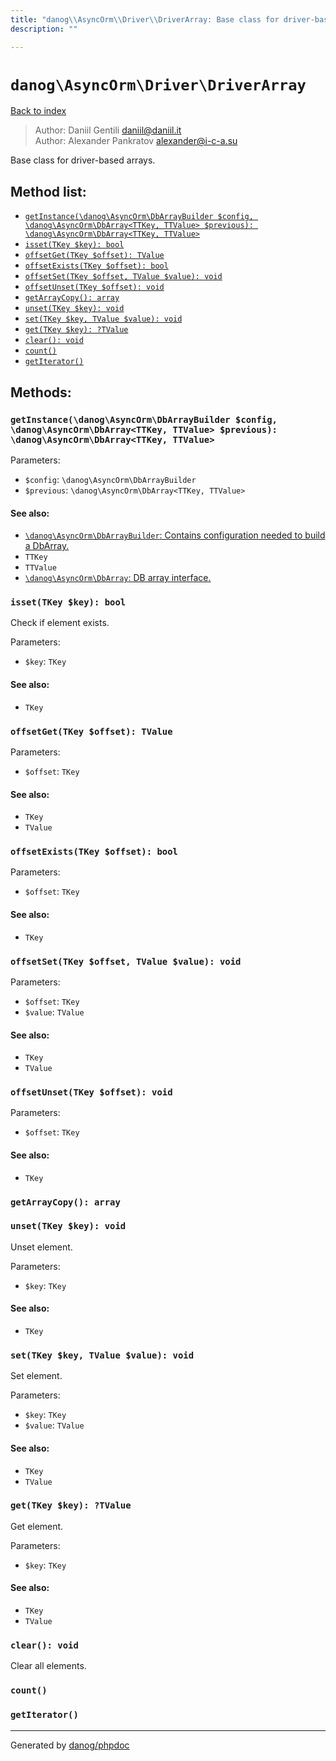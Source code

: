 ```yaml
---
title: "danog\\AsyncOrm\\Driver\\DriverArray: Base class for driver-based arrays."
description: ""

---
```

# `danog\AsyncOrm\Driver\DriverArray`
[Back to index](../../../index.md)

> Author: Daniil Gentili <daniil@daniil.it>  
> Author: Alexander Pankratov <alexander@i-c-a.su>  
  

Base class for driver-based arrays.  




## Method list:
* [`getInstance(\danog\AsyncOrm\DbArrayBuilder $config, \danog\AsyncOrm\DbArray<TTKey, TTValue> $previous): \danog\AsyncOrm\DbArray<TTKey, TTValue>`](#getInstance)
* [`isset(TKey $key): bool`](#isset)
* [`offsetGet(TKey $offset): TValue`](#offsetGet)
* [`offsetExists(TKey $offset): bool`](#offsetExists)
* [`offsetSet(TKey $offset, TValue $value): void`](#offsetSet)
* [`offsetUnset(TKey $offset): void`](#offsetUnset)
* [`getArrayCopy(): array`](#getArrayCopy)
* [`unset(TKey $key): void`](#unset)
* [`set(TKey $key, TValue $value): void`](#set)
* [`get(TKey $key): ?TValue`](#get)
* [`clear(): void`](#clear)
* [`count()`](#count)
* [`getIterator()`](#getIterator)

## Methods:
### <a name="getInstance"></a> `getInstance(\danog\AsyncOrm\DbArrayBuilder $config, \danog\AsyncOrm\DbArray<TTKey, TTValue> $previous): \danog\AsyncOrm\DbArray<TTKey, TTValue>`




Parameters:

* `$config`: `\danog\AsyncOrm\DbArrayBuilder`   
* `$previous`: `\danog\AsyncOrm\DbArray<TTKey, TTValue>`   


#### See also: 
* [`\danog\AsyncOrm\DbArrayBuilder`: Contains configuration needed to build a DbArray.](../../../danog/AsyncOrm/DbArrayBuilder.md)
* `TTKey`
* `TTValue`
* [`\danog\AsyncOrm\DbArray`: DB array interface.](../../../danog/AsyncOrm/DbArray.md)




### <a name="isset"></a> `isset(TKey $key): bool`

Check if element exists.


Parameters:

* `$key`: `TKey`   


#### See also: 
* `TKey`




### <a name="offsetGet"></a> `offsetGet(TKey $offset): TValue`




Parameters:

* `$offset`: `TKey`   


#### See also: 
* `TKey`
* `TValue`




### <a name="offsetExists"></a> `offsetExists(TKey $offset): bool`




Parameters:

* `$offset`: `TKey`   


#### See also: 
* `TKey`




### <a name="offsetSet"></a> `offsetSet(TKey $offset, TValue $value): void`




Parameters:

* `$offset`: `TKey`   
* `$value`: `TValue`   


#### See also: 
* `TKey`
* `TValue`




### <a name="offsetUnset"></a> `offsetUnset(TKey $offset): void`




Parameters:

* `$offset`: `TKey`   


#### See also: 
* `TKey`




### <a name="getArrayCopy"></a> `getArrayCopy(): array`





### <a name="unset"></a> `unset(TKey $key): void`

Unset element.


Parameters:

* `$key`: `TKey`   


#### See also: 
* `TKey`




### <a name="set"></a> `set(TKey $key, TValue $value): void`

Set element.


Parameters:

* `$key`: `TKey`   
* `$value`: `TValue`   


#### See also: 
* `TKey`
* `TValue`




### <a name="get"></a> `get(TKey $key): ?TValue`

Get element.


Parameters:

* `$key`: `TKey`   


#### See also: 
* `TKey`
* `TValue`




### <a name="clear"></a> `clear(): void`

Clear all elements.



### <a name="count"></a> `count()`





### <a name="getIterator"></a> `getIterator()`





---
Generated by [danog/phpdoc](https://phpdoc.daniil.it)
